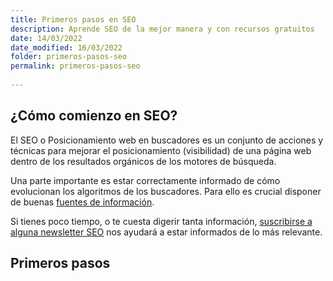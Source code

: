 ```yaml
---
title: Primeros pasos en SEO
description: Aprende SEO de la mejor manera y con recursos gratuitos
date: 14/03/2022
date_modified: 16/03/2022
folder: primeros-pasos-seo
permalink: primeros-pasos-seo
  
---
```


## ¿Cómo comienzo en SEO?

El SEO o Posicionamiento web en buscadores es un conjunto de acciones y técnicas para mejorar el posicionamiento (visibilidad) de una página web dentro de los resultados orgánicos de los motores de búsqueda.

Una parte importante es estar correctamente informado de cómo evolucionan los algoritmos de los buscadores. Para ello es crucial disponer de buenas [fuentes de información](https://chuletaseo.com/fuentes-informacion).

Si tienes poco tiempo, o te cuesta digerir tanta información, [suscribirse a alguna newsletter SEO](https://chuletaseo.com/newsletter-seo) nos ayudará a estar informados de lo más relevante. 

## Primeros pasos


<!--stackedit_data:
eyJoaXN0b3J5IjpbMTUyOTA5OTUyNl19
-->